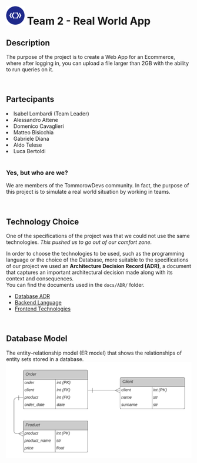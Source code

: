 

<h1>
<img src="docs\images\TD-logo.png" alt="TD-logo" width="50" height="50" /> 
Team 2 - Real World App</h1>


<h2>Description</h2>
<p>
The purpose of the project is to create a Web App for an Ecommerce, where after logging in, you can upload a file larger than 2GB with the ability to run queries on it.
</p>

<br>

<h2>Partecipants</h2>
<li> Isabel Lombardi (Team Leader) </li>
<li> Alessandro Attene</li> 
<li> Domenico Cavaglieri </li>
<li> Matteo Bisicchia </li>
<li> Gabriele Diana </li>
<li> Aldo Telese </li>
<li> Luca Bertoldi </li>
<br>

<h3>Yes, but who are we?</h3>
<p>
We are members of the TommorowDevs community.
In fact, the purpose of this project is to simulate a real world situation by working in teams.
</p>

<br>

<h2>Technology Choice</h2>
<p>
One of the specifications of the project was that we could not use the same technologies.
<i>This pushed us to go out of our comfort zone.</i>

In order to choose the technologies to be used, such as the programming language or the choice of the Database, more suitable to the specifications of our project we used an <b>Architecture Decision Record (ADR)</b>, a document that captures an important architectural decision made along with its context and consequences. <br>
You can find the documents used in the <code>docs/ADR/</code> folder.

<ul>
<li> <a href="https://github.com/tomorrowdevs-projects/team2-real-world-app/blob/master/docs/ADR/BE_database_ADR_20220112.md">
    Database ADR</a> </li>
<li> <a href="https://github.com/tomorrowdevs-projects/team2-real-world-app/blob/master/docs/ADR/BE_language_ADR_20220110.md">
    Backend Language</a> </li>
<li> <a href="https://github.com/tomorrowdevs-projects/team2-real-world-app/blob/master/docs/ADR/FE_technologies_ADR_20220110.md">
    Frontend Technologies</a> </li>
</ul>


<br>

<h2>Database Model</h2>
<p>
The entity–relationship model (ER model) that shows the relationships of entity sets stored in a database.

<img src="docs\images\ER-DB.png" alt="ER Database">
</p>
